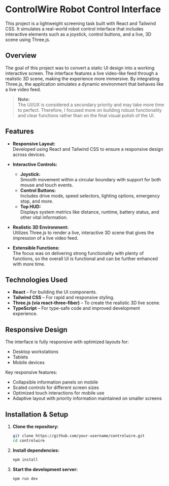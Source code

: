 # ControlWire Robot Control Interface

This project is a lightweight screening task built with React and Tailwind CSS. It simulates a real-world robot control interface that includes interactive elements such as a joystick, control buttons, and a live, 3D scene using Three.js.

## Overview

The goal of this project was to convert a static UI design into a working interactive screen. The interface features a live video-like feed through a realistic 3D scene, making the experience more immersive. By integrating Three.js, the application simulates a dynamic environment that behaves like a live video feed.

> **Note:**  
> The UI/UX is considered a secondary priority and may take more time to perfect. Therefore, I focused more on building robust functionality and clear functions rather than on the final visual polish of the UI.

## Features

- **Responsive Layout:**  
  Developed using React and Tailwind CSS to ensure a responsive design across devices.

- **Interactive Controls:**

  - **Joystick:**  
    Smooth movement within a circular boundary with support for both mouse and touch events.
  - **Control Buttons:**  
    Includes drive mode, speed selectors, lighting options, emergency stop, and more.
  - **Top HUD:**  
    Displays system metrics like distance, runtime, battery status, and other vital information.

- **Realistic 3D Environment:**  
  Utilizes Three.js to render a live, interactive 3D scene that gives the impression of a live video feed.

- **Extensible Functions:**  
  The focus was on delivering strong functionality with plenty of functions, so the overall UI is functional and can be further enhanced with more time.

## Technologies Used

- **React** – For building the UI components.
- **Tailwind CSS** – For rapid and responsive styling.
- **Three.js (via react-three-fiber)** – To create the realistic 3D live scene.
- **TypeScript** – For type-safe code and improved development experience.

## Responsive Design

The interface is fully responsive with optimized layouts for:

- Desktop workstations
- Tablets
- Mobile devices

Key responsive features:

- Collapsible information panels on mobile
- Scaled controls for different screen sizes
- Optimized touch interactions for mobile use
- Adaptive layout with priority information maintained on smaller screens

## Installation & Setup

1. **Clone the repository:**

   ```bash
   git clone https://github.com/your-username/controlwire.git
   cd controlwire
   ```

2. **Install dependencies:**

   ```bash
   npm install
   ```

3. **Start the development server:**

   ```bash
   npm run dev
   ```
